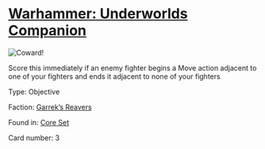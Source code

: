 # [Warhammer: Underworlds Companion](https://guidokessels.github.io/wh-underworlds)

  

![Coward!](https://warhammerunderworlds.com/wp-content/uploads/sites/6/2017/12/003_ENG-Coward.png)

Score this immediately if an enemy fighter begins a Move action adjacent to one of your fighters and ends it adjacent to none of your fighters

Type: Objective

Faction: [Garrek’s Reavers](https://guidokessels.github.io/wh-underworlds/factions/garreks-reavers.md)

Found in: [Core Set](https://guidokessels.github.io/wh-underworlds/locations/core-set.md)

Card number: 3
